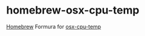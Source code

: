 homebrew-osx-cpu-temp
===

[Homebrew](https://brew.sh/)  Formura for [osx-cpu-temp](https://github.com/lavoiesl/osx-cpu-temp)
